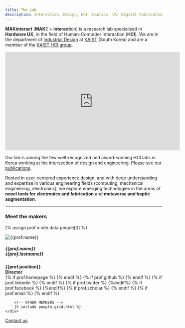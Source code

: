 ```yaml
---
title: The Lab
description: Interaction, Design, HCI, Haptics, VR, Digital Fabrication, Physical computing, Prototyping tools, MAKinteract, KAIST, Korea, Hardware UX
---
```


**MAKinteract** (**MAK**E + **interact**ion) is a research lab specialized in **Hardware UX**, in the field of Human-Computer Interaction (**HCI**). We are in the department of [Industrial Design](http://id.kaist.ac.kr) at [KAIST](https://www.kaist.ac.kr/en/) (South Korea) and are a member of the [KAIST HCI group](https://hci.kaist.ac.kr).

<iframe width="560" height="315" src="https://www.youtube.com/embed/FaTROXhY3-A" frameborder="0" allow="accelerometer; autoplay; encrypted-media; gyroscope; picture-in-picture" allowfullscreen></iframe>

Our lab is among the few well-recognized and award-winning HCI labs in Korea working at the intersection of design and engineering. Please see our [publications](./publications.html).

Rooted in user-centered experience design, and with deep understanding and expertise in various engineering fields (computing, mechanical engineering, electronics), we explore emerging technologies in the areas of **novel tools for electronics and fabrication** and **metaverse and haptic augmentation**.

---

### Meet the makers

{% assign prof = site.data.people[0] %}

<div class="container-fluid">
    <div class="row peopleContainer">
        <div class="col-lg-4 col-md-4 col-sm-4 text-center people">
            <div class="service-box">
                <img src="/images/people/{{ prof.name | append: '_' | append: prof.lastname | append: '.jpg' | downcase  }}"
                    alt="{{prof.name}}" class="rounded-circle profImage">
                <h5>{{prof.name}}<br>{{prof.lastname}}</h5>
                <b>{{prof.position}}<br>Director</b>
                <div class="icons">
                    {% if prof.homepage %}<a href="{{prof.homepage}}"><i class="fas fa-home" aria-hidden="true"></i></a>
                    {% endif %}
                    {% if prof.github %}
                    <a href="http://github.com/{{prof.github}}"><i class="fab fa-github" aria-hidden="true"></i></a>
                    {% endif %}
                    {% if prof.linkedin %}
                    <a href="https://www.linkedin.com/in/{{prof.linkedin}}"><i class="fab fa-linkedin-in" aria-hidden="true"></i></a>
                    {% endif %}
                    {% if prof.twitter %}
                    <a href="https://www.twitter.com/{{prof.twitter}}"><i class="fab fa-twitter" aria-hidden="true"></i></a>
                    {%endif%}
                    {% if prof.facebook %}
                    <a href="https://www.facebook.com/{{prof.facebook}}"><i class="fab fa-facebook" aria-hidden="true"></i></a>
                    {%endif%}
                    {% if prof.scholar %}
                    <a href="https://scholar.google.co.kr/citations?user={{prof.scholar}}"><i class="fas fa-graduation-cap" aria-hidden="true"></i></a>
                    {% endif %}
                    {% if prof.email %}
                    <a href="#" onclick="(function(){window.open('mailto:{{ prof.email }}');})()"><i class="fas fa-envelope"></i></a>
                    {% endif %}
                </div>
            </div>
        </div>

        <!-- OTHER MEMBERS -->
        {% include people-grid.html %}
    </div>

</div>

<!-- IMAGE  -->
<!-- <div class="img-container">
    <img src="/images/people/group.jpg" alt="The Lab" style="width:100%;">
    <h5 class="text-overlay">Few hours before the CHI deadline...</h5>
</div> -->
<!--
### Collaborators

Our research was possible also thanks to numerous collaborators:
[Michel Pahud](https://www.microsoft.com/en-us/research/people/mpahud/) and [Mike Sinclair](https://www.microsoft.com/en-us/research/people/sinclair/) (Microsoft Research), [Ian Oakley](http://interactions.unist.ac.kr) (UNIST), [Daniel Ashbrook](http://danielashbrook.com) (University of Copenhagen), [Artem Dementyev](http://www.artemdementyev.com) (Google), [Jean-Charles Bazin](https://scholar.google.com/citations?user=XPZLx-8AAAAJ&hl=en) (Apple), [Pedro Lopes](http://plopes.org) (University of Chicago), [Xing-Dong Yang](https://www.cs.dartmouth.edu/~xingdong/) (Dartmouth College), [Liwei Chan](https://scholar.google.co.uk/citations?user=yF0Cw1EAAAAJ&hl=en) (National Yang Ming Chiao Tung University), [Aaron Quigley](https://aaronquigley.org) (University of New South Wales) and [Hui-Shyong](https://hsyeo.me) (Huawei), [Hamed Alavi](http://hamedalavi.com) (University of Fribourg) and [Himanshu Verma](http://vermahimanshu.com) (TU Delft), [Youngjun Cho](https://youngjuncho.com) and [Nicolai Marquardt](http://www.nicolaimarquardt.com) (UCL), [Hyeon-Jeong Suk](http://color.kaist.ac.kr) and [Tek-Jin Nam](http://cidr.kaist.ac.kr) (KAIST Design), [Geehyuk Lee](http://hcil.kaist.ac.kr/?page_id=349) (KAIST School of Computing), [Hyoungshick Kim](https://seclab.skku.edu) (SKKU).

If you are interested in collaborating with us, please reach out. -->

<a href="contact.html" class="button button--large">Contact us</a>
